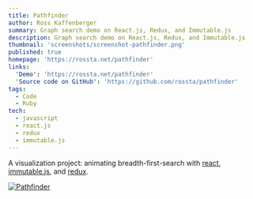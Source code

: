 ```yaml
---
title: Pathfinder
author: Ross Kaffenberger
summary: Graph search demo on React.js, Redux, and Immutable.js
description: Graph search demo on React.js, Redux, and Immutable.js
thumbnail: 'screenshots/screenshot-pathfinder.png'
published: true
homepage: 'https://rossta.net/pathfinder'
links:
  'Demo': 'https://rossta.net/pathfinder'
  'Source code on GitHub': 'https://github.com/rossta/pathfinder'
tags:
  - Code
  - Ruby
tech:
  - javascript
  - react.js
  - redux
  - immutable.js
---
```


A visualization project: animating breadth-first-search with [react](https://facebook.github.io/react/), [immutable.js](https://facebook.github.io/immutable-js/), and [redux](https://github.com/rackt/redux).

[![Pathfinder](screenshots/screenshot-pathfinder.png)](https://rossta.net/pathfinder)
